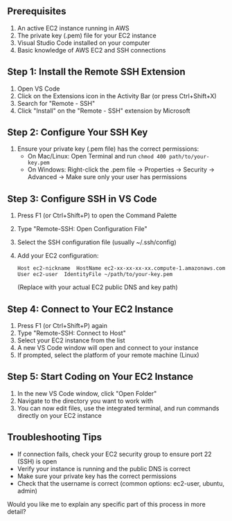 ## Prerequisites

1. An active EC2 instance running in AWS
2. The private key (.pem) file for your EC2 instance
3. Visual Studio Code installed on your computer
4. Basic knowledge of AWS EC2 and SSH connections

## Step 1: Install the Remote SSH Extension

1. Open VS Code
2. Click on the Extensions icon in the Activity Bar (or press Ctrl+Shift+X)
3. Search for "Remote - SSH"
4. Click "Install" on the "Remote - SSH" extension by Microsoft

## Step 2: Configure Your SSH Key

1. Ensure your private key (.pem file) has the correct permissions:
    - On Mac/Linux: Open Terminal and run `chmod 400 path/to/your-key.pem`
    - On Windows: Right-click the .pem file → Properties → Security → Advanced → Make sure only your user has permissions

## Step 3: Configure SSH in VS Code

1. Press F1 (or Ctrl+Shift+P) to open the Command Palette
2. Type "Remote-SSH: Open Configuration File"
3. Select the SSH configuration file (usually ~/.ssh/config)
4. Add your EC2 configuration:
    
    ```
    Host ec2-nickname  HostName ec2-xx-xx-xx-xx.compute-1.amazonaws.com  User ec2-user  IdentityFile ~/path/to/your-key.pem
    ```
    
    (Replace with your actual EC2 public DNS and key path)

## Step 4: Connect to Your EC2 Instance

1. Press F1 (or Ctrl+Shift+P) again
2. Type "Remote-SSH: Connect to Host"
3. Select your EC2 instance from the list
4. A new VS Code window will open and connect to your instance
5. If prompted, select the platform of your remote machine (Linux)

## Step 5: Start Coding on Your EC2 Instance

1. In the new VS Code window, click "Open Folder"
2. Navigate to the directory you want to work with
3. You can now edit files, use the integrated terminal, and run commands directly on your EC2 instance

## Troubleshooting Tips

- If connection fails, check your EC2 security group to ensure port 22 (SSH) is open
- Verify your instance is running and the public DNS is correct
- Make sure your private key has the correct permissions
- Check that the username is correct (common options: ec2-user, ubuntu, admin)

Would you like me to explain any specific part of this process in more detail?